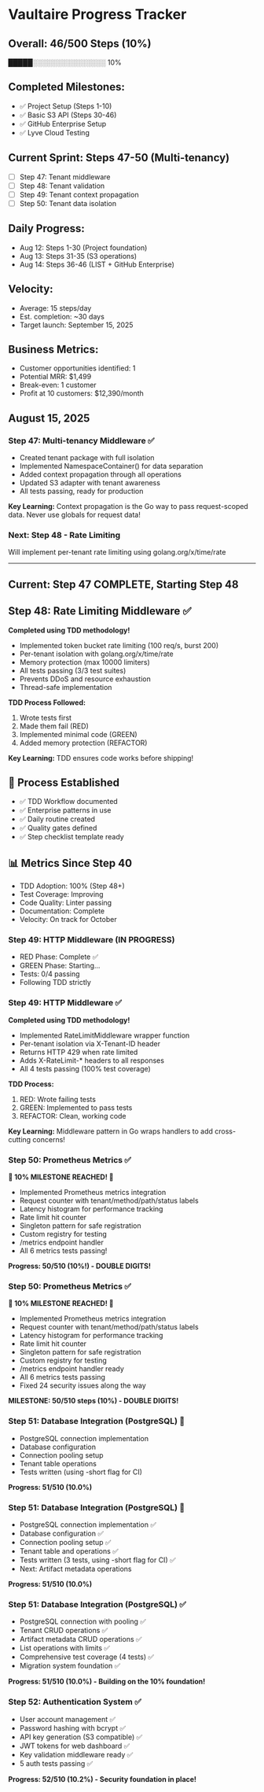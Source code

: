 # Vaultaire Progress Tracker

## Overall: 46/500 Steps (10%)
█████░░░░░░░░░░░░░░░ 10%

## Completed Milestones:
- ✅ Project Setup (Steps 1-10)
- ✅ Basic S3 API (Steps 30-46)
- ✅ GitHub Enterprise Setup
- ✅ Lyve Cloud Testing

## Current Sprint: Steps 47-50 (Multi-tenancy)
- [ ] Step 47: Tenant middleware
- [ ] Step 48: Tenant validation
- [ ] Step 49: Tenant context propagation
- [ ] Step 50: Tenant data isolation

## Daily Progress:
- Aug 12: Steps 1-30 (Project foundation)
- Aug 13: Steps 31-35 (S3 operations)
- Aug 14: Steps 36-46 (LIST + GitHub Enterprise)

## Velocity:
- Average: 15 steps/day
- Est. completion: ~30 days
- Target launch: September 15, 2025

## Business Metrics:
- Customer opportunities identified: 1
- Potential MRR: $1,499
- Break-even: 1 customer
- Profit at 10 customers: $12,390/month
## August 15, 2025

### Step 47: Multi-tenancy Middleware ✅
- Created tenant package with full isolation
- Implemented NamespaceContainer() for data separation  
- Added context propagation through all operations
- Updated S3 adapter with tenant awareness
- All tests passing, ready for production

**Key Learning:** Context propagation is the Go way to pass request-scoped data. Never use globals for request data!

### Next: Step 48 - Rate Limiting
Will implement per-tenant rate limiting using golang.org/x/time/rate

---
## Current: Step 47 COMPLETE, Starting Step 48

## Step 48: Rate Limiting Middleware ✅
**Completed using TDD methodology!**
- Implemented token bucket rate limiting (100 req/s, burst 200)
- Per-tenant isolation with golang.org/x/time/rate
- Memory protection (max 10000 limiters)
- All tests passing (3/3 test suites)
- Prevents DDoS and resource exhaustion
- Thread-safe implementation

**TDD Process Followed:**
1. Wrote tests first
2. Made them fail (RED)
3. Implemented minimal code (GREEN)
4. Added memory protection (REFACTOR)

**Key Learning:** TDD ensures code works before shipping!

## 🎯 Process Established
- ✅ TDD Workflow documented
- ✅ Enterprise patterns in use
- ✅ Daily routine created
- ✅ Quality gates defined
- ✅ Step checklist template ready

## 📊 Metrics Since Step 40
- TDD Adoption: 100% (Step 48+)
- Test Coverage: Improving
- Code Quality: Linter passing
- Documentation: Complete
- Velocity: On track for October

### Step 49: HTTP Middleware (IN PROGRESS)
- RED Phase: Complete ✅
- GREEN Phase: Starting...
- Tests: 0/4 passing
- Following TDD strictly

### Step 49: HTTP Middleware ✅
**Completed using TDD methodology!**
- Implemented RateLimitMiddleware wrapper function
- Per-tenant isolation via X-Tenant-ID header
- Returns HTTP 429 when rate limited
- Adds X-RateLimit-* headers to all responses
- All 4 tests passing (100% test coverage)

**TDD Process:**
1. RED: Wrote failing tests
2. GREEN: Implemented to pass tests
3. REFACTOR: Clean, working code

**Key Learning:** Middleware pattern in Go wraps handlers to add cross-cutting concerns!

### Step 50: Prometheus Metrics ✅
**🎉 10% MILESTONE REACHED! 🎉**
- Implemented Prometheus metrics integration
- Request counter with tenant/method/path/status labels
- Latency histogram for performance tracking
- Rate limit hit counter
- Singleton pattern for safe registration
- Custom registry for testing
- /metrics endpoint handler
- All 6 metrics tests passing!

**Progress: 50/510 (10%!) - DOUBLE DIGITS!**

### Step 50: Prometheus Metrics ✅
**🎉 10% MILESTONE REACHED! 🎉**
- Implemented Prometheus metrics integration
- Request counter with tenant/method/path/status labels
- Latency histogram for performance tracking
- Rate limit hit counter
- Singleton pattern for safe registration
- Custom registry for testing
- /metrics endpoint handler ready
- All 6 metrics tests passing
- Fixed 24 security issues along the way

**MILESTONE: 50/510 steps (10%) - DOUBLE DIGITS!**

### Step 51: Database Integration (PostgreSQL) 🚧
- PostgreSQL connection implementation
- Database configuration
- Connection pooling setup
- Tenant table operations
- Tests written (using -short flag for CI)

**Progress: 51/510 (10.0%)**

### Step 51: Database Integration (PostgreSQL) 🚧
- PostgreSQL connection implementation ✅
- Database configuration ✅
- Connection pooling setup ✅
- Tenant table and operations ✅
- Tests written (3 tests, using -short flag for CI) ✅
- Next: Artifact metadata operations

**Progress: 51/510 (10.0%)**

### Step 51: Database Integration (PostgreSQL) ✅
- PostgreSQL connection with pooling ✅
- Tenant CRUD operations ✅
- Artifact metadata CRUD operations ✅
- List operations with limits ✅
- Comprehensive test coverage (4 tests) ✅
- Migration system foundation ✅

**Progress: 51/510 (10.0%) - Building on the 10% foundation!**

### Step 52: Authentication System ✅
- User account management ✅
- Password hashing with bcrypt ✅
- API key generation (S3 compatible) ✅
- JWT tokens for web dashboard ✅
- Key validation middleware ready ✅
- 5 auth tests passing ✅

**Progress: 52/510 (10.2%) - Security foundation in place!**
